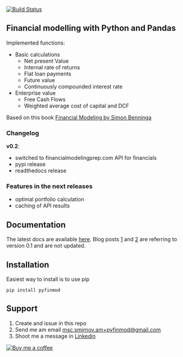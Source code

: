 [![Build Status](https://travis-ci.org/smirnov-am/pyfinmod.svg?branch=master)](https://travis-ci.org/smirnov-am/pyfinmod)

## Financial modelling with Python and Pandas

Implemented functions:
- Basic calculations
    - Net present Value
    - Internal rate of returns
    - Flat loan payments
    - Future value
    - Continuously compounded interest rate
- Enterprise value
    - Free Cash Flows
    - Weighted average cost of capital and DCF

Based on this book [Financial Modeling by Simon Benninga](https://www.amazon.com/Financial-Modeling-Simon-Benninga/dp/0262026287)

### Changelog
**v0.2**:
- switched to financialmodelingprep.com API for financials
- pypi release
- readthedocs release

### Features in the next releases
- optimal portfolio calculation
- caching of API results

## Documentation

The latest docs are available [here](https://pyfinmod.readthedocs.io/en/latest/).
Blog posts [1](https://smirnov-am.github.io/2019/02/07/company-evaluation-pt1.html)
and [2](https://smirnov-am.github.io/calculating-enterprise-value-with-python-and-pandas-part-1-wacc-and-dcf/) are referring to version 0.1 and are not updated.


## Installation
Easiest way to install is to use pip

`pip install pyfinmod`


## Support

1. Create and issue in this repo
2. Send me am email msc.smirnov.am+pyfinmod@gmail.com
3. Shoot me a message in [Linkedin](https://www.linkedin.com/in/smirnovam/)

[![Buy me a coffee](https://cdn.buymeacoffee.com/buttons/default-orange.png)](https://www.buymeacoffee.com/smirnovam)
